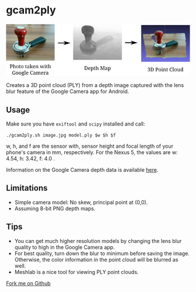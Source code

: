gcam2ply
========
![gcam2ply diagram](/diagram.png)

Creates a 3D point cloud (PLY) from a depth image captured with the lens blur
feature of the Google Camera app for Android.

Usage
-----
Make sure you have `exiftool` and `scipy` installed and call:

    ./gcam2ply.sh image.jpg model.ply $w $h $f

w, h, and f are the sensor with, sensor height and focal length of
your phone's camera in mm, respectively. For the Nexus 5, the values are
w: 4.54, h: 3.42, f: 4.0 .

Information on the Google Camera depth data is available
[here](https://developers.google.com/depthmap-metadata/reference).

Limitations
-----------
* Simple camera model: No skew, principal point at (0,0).
* Assuming 8-bit PNG depth maps.

Tips
----
* You can get much higher resolution models by changing the lens blur quality to
  high in the Google Camera app.
* For best quality, turn down the blur to minimum before saving the image.
  Otherwise, the color information in the point cloud will be blurred as well.
* Meshlab is a nice tool for viewing PLY point clouds.

[Fork me on Github](https://github.com/0xtob/gcam2ply)
